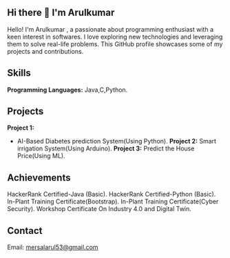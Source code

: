 ## Hi there 👋 I'm Arulkumar
Hello! I'm Arulkumar , a passionate about programming enthusiast with a keen interest in softwares. I love exploring new technologies and leveraging them to solve real-life problems. This GitHub profile showcases some of my projects and contributions.

## Skills
**Programming Languages:** Java,C,Python.
## Projects

**Project 1:**
  - AI-Based Diabetes prediction System(Using Python).
**Project 2:** Smart irrigation System(Using Arduino).
**Project 3:** Predict the House Price(Using ML).
## Achievements
HackerRank Certified-Java (Basic).
HackerRank Certified-Python (Basic).
In-Plant Training Certificate(Bootstrap).
In-Plant Training Certificate(Cyber Security).
Workshop Certificate On Industry 4.0 and Digital Twin. 
## Contact
Email: mersalarul53@gmail.com
